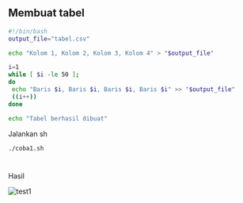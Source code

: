 ## Membuat tabel
```sh
#!/bin/bash
output_file="tabel.csv"

echo "Kolom 1, Kolom 2, Kolom 3, Kolom 4" > "$output_file"

i=1
while [ $i -le 50 ];
do
 echo "Baris $i, Baris $i, Baris $i, Baris $i" >> "$output_file"
 ((i++))
done

echo "Tabel berhasil dibuat"

```

Jalankan sh
```sh
./coba1.sh
```
#
Hasil

![test1](https://iili.io/HpyhNKx.png)
